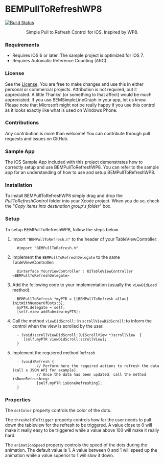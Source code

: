 # BEMPullToRefreshWP8

[![Build Status](https://travis-ci.org/Boris-Em/BEMPullToRefreshWP8.svg?branch=master)](https://travis-ci.org/Boris-Em/BEMPullToRefreshWP8)

<p align="center">Simple Pull to Refresh Control for iOS. Inspired by WP8.</p>

### Requirements
- Requires iOS 6 or later. The sample project is optimized for iOS 7.
- Requires Automatic Reference Counting (ARC).

### License
See the [License](https://github.com/Boris-Em/BEMPullToRefreshWP8/blob/master/LICENSE). You are free to make changes and use this in either personal or commercial projects. Attribution is not required, but it appreciated. A little Thanks! (or something to that affect) would be much appreciated. If you use BEMSimpleLineGraph in your app, let us know.
Please note that Microsoft might not be really happy if you use this control as it looks exactly like what is used on Windows Phone.

### Contributions
Any contribution is more than welcome! You can contribute through pull requests and issues on GitHub. 

### Sample App
The iOS Sample App included with this project demonstrates how to correctly setup and use BEMPullToRefreshWP8. You can refer to the sample app for an understanding of how to use and setup BEMPullToRefreshWP8.

### Installation
To install BEMPullToRefreshWP8 simply drag and drop the *PullToRefreshControl* folder into your Xcode project. When you do so, check the "*Copy items into destination group's folder*" box.

### Setup
To setup BEMPullToRefreshWP8, follow the steps below.

1. Import `"BEMPullToRefresh.h"` to the header of your TableViewController:

         #import "BEMPullToRefresh.h"

2. Implement the `BEMPullToRefreshDelegate` to the same TableViewController:

         @interface YourViewController : UITableViewController <BEMPullToRefreshDelegate>

3. Add the following code to your implementation (usually the `viewDidLoad` method).
         
         BEMPullToRefresh *myPTR = [[BEMPullToRefresh alloc] initWithNumberOfDots:5];
         myPTR.delegate = self;
         [self.view addSubview:myPTR];

4. Call the method `viewDidScroll:` in `scrollViewDidScroll:`to inform the control when the view is scrolled by the user.

         - (void)scrollViewDidScroll:(UIScrollView *)scrollView  {
            [self.myPTR viewDidScroll:scrollView];
         }
         
5. Implement the requiered method `Refresh`

         - (void)Refresh {
                  // Perform here the required actions to refresh the data (call a JSON API for example).
                  // Once the data has been updated, call the method isDoneRefreshing:
                  [self.myPTR isDoneRefreshing];
         }

### Properties

The `dotColor` property controls the color of the dots.

The `thresholdToTrigger` property controls how far the user needs to pull down the tableview for the refresh to be triggered. A value close to 0 will make it really easy to be triggered while a value above 100 will make it really hard.

The `animationSpeed` property controls the speed of the dots during the animation. The default value is 1. A value between 0 and 1 will speed up the animation while a value superior to 1 will slow it down.
